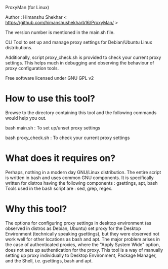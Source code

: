 ProxyMan (for Linux)

Author : Himanshu Shekhar < https://github.com/himanshushekharb16/ProxyMan/ >

The version number is mentioned in the main.sh file.

CLI Tool to set up and manage proxy settings for Debian/Ubuntu Linux distributions.

Additionally, script proxy_check.sh is provided to check your current proxy settings.
This helps much in debugging and observing the behaviour of proxy configuration tools.

Free software licensed under GNU GPL v2

How to use this tool?
=====================
Browse to the directory containing this tool and the following commands would help you out.

bash main.sh : To set up/unset proxy settings

bash proxy_check.sh : To check your current proxy settings

What does it requires on?
=========================
Perhaps, nothing in a modern day GNU/Linux distribution. 
The entire script is written in bash and uses common GNU components. It is specifically written for distros having the following components :
gsettings, apt, bash
Tools used in the bash script are : sed, grep, regex.

Why this tool?
==============
The options for configuring proxy settings in desktop environment (as observed in distros as Debian, Ubuntu) set proxy for the Desktop Environment (technically speaking gsettings), but they were observed not work well for other locations as bash and apt. 
The major problem arises in the case of authenticated proxies, where the "Apply System Wide" option, does not sets up authentication for the proxy.
This tool is a way of manually setting up proxy individually to Desktop Environment, Package Manager, and the Shell, i.e. gsettings, bash and apt.
